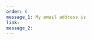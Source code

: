 ```yaml
---
order: 6
message_1: My email address is 
link: 
message_2:
---
```

<script language="JavaScript" type="text/javascript">function decode(a) {a = atob(a);   return a.replace(/[a-zA-Z]/g, function(c){      return String.fromCharCode((c <= "Z" ? 90 : 122) >= (c = c.charCodeAt(0) + 13) ? c : c - 26);  })  }; document.write("<a href=" + decode("em52eWdiOnR2Z0BiYW5nLnpy") + ">" + decode("dHZnQGJhbmcuenI=") + "</a>" + "<br>");</script>
